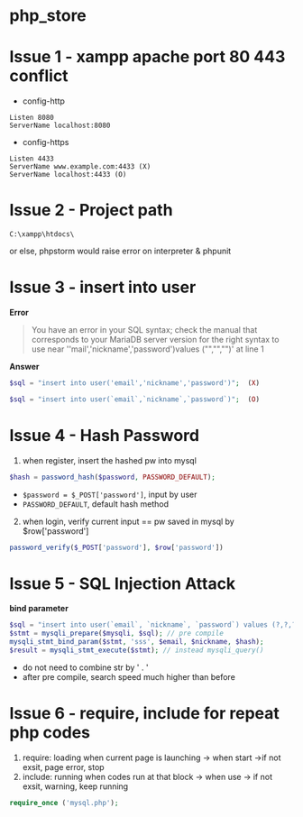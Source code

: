 # php_store

# Issue 1 - xampp apache port 80 443 conflict

- config-http
```
Listen 8080
ServerName localhost:8080
```
- config-https
```
Listen 4433
ServerName www.example.com:4433 (X)
ServerName localhost:4433 (O)
```

# Issue 2 - Project path

```C:\xampp\htdocs\```

or else, phpstorm would raise error on interpreter & phpunit

# Issue 3 - insert into user

**Error**

> You have an error in your SQL syntax; check the manual that corresponds to your MariaDB server version for the right syntax to use near ''mail','nickname','password')values ("","","")' at line 1


**Answer**

```php
$sql = "insert into user('email','nickname','password')";  (X)
```
```php
$sql = "insert into user(`email`,`nickname`,`password`)";  (O)
```
# Issue 4 - Hash Password

1. when register, insert the hashed pw into mysql
```php
$hash = password_hash($password, PASSWORD_DEFAULT);
```
  - ```$password = $_POST['password']```, input by user
  - ```PASSWORD_DEFAULT```, default hash method
  
2. when login, verify current input == pw saved in mysql by $row['password']
```php
password_verify($_POST['password'], $row['password'])
```

# Issue 5 - SQL Injection Attack
**bind parameter**
```php
$sql = "insert into user(`email`, `nickname`, `password`) values (?,?,?)";
$stmt = mysqli_prepare($mysqli, $sql); // pre compile
mysqli_stmt_bind_param($stmt, 'sss', $email, $nickname, $hash);
$result = mysqli_stmt_execute($stmt); // instead mysqli_query()
```
- do not need to combine str by ' . '
- after pre compile, search speed much higher than before

# Issue 6 - require, include for repeat php codes

1. require: loading when current page is launching -> when start ->if not exsit, page error, stop
2. include: running when codes run at that block -> when use -> if not exsit, warning, keep running
```php
require_once ('mysql.php');
```
